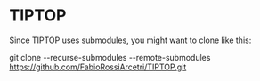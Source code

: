 # TIPTOP

Since TIPTOP uses submodules, you might want to clone like this:

git clone --recurse-submodules --remote-submodules https://github.com/FabioRossiArcetri/TIPTOP.git
